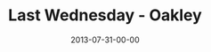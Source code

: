 ---
layout: message
category: message
series: "God Is ____"
title: "Last Wednesday - Oakley"
date: 2013-07-31-00-00
message_id: 802
audio: "http://s3.amazonaws.com/crossroads-media/messages/audio/073113-oakley-lw.mp3"
audio-duration: "42:29"
description: "Kyle talks about how God is using fire to make men of steel."
video: "http://s3.amazonaws.com/crossroads-media/messages/video/073113-oakley-lw.mp4"
video-duration: "42:35"
video-image: "http://s3.amazonaws.com/crossroads-media/images/073113-oakley-lw-still.jpg"
explicit: false
---